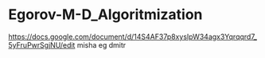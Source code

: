 # Egorov-M-D_Algoritmization 
https://docs.google.com/document/d/14S4AF37p8xysIpW34agx3Yqrqqrd7_5yFruPwrSgjNU/edit
misha eg dmitr
